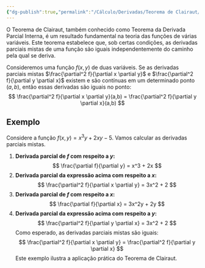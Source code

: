 ```yaml
---
{"dg-publish":true,"permalink":"/Cálculo/Derivadas/Teorema de Clairaut/","dgPassFrontmatter":true,"created":"2025-05-20T13:30:13.828-03:00"}
---
```



O Teorema de Clairaut, também conhecido como Teorema da Derivada Parcial Interna, é um resultado fundamental na teoria das funções de várias variáveis. Este teorema estabelece que, sob certas condições, as derivadas parciais mistas de uma função são iguais independentemente do caminho pela qual se deriva.

Consideremos uma função $f(x,y)$ de duas variáveis. Se as derivadas parciais mistas $\frac{\partial^2 f}{\partial x \partial y}$ e $\frac{\partial^2 f}{\partial y \partial x}$ existem e são contínuas em um determinado ponto $(a,b)$, então essas derivadas são iguais no ponto:
$$
\frac{\partial^2 f}{\partial x \partial y}(a,b) = \frac{\partial^2 f}{\partial y \partial x}(a,b)
$$
## Exemplo

Considere a função $f(x,y) = x^3y + 2xy - 5$. Vamos calcular as derivadas parciais mistas.

1. **Derivada parcial de $f$ com respeito a $y$:**
$$
   \frac{\partial f}{\partial y} = x^3 + 2x
$$
2. **Derivada parcial da expressão acima com respeito a $x$:**
$$
   \frac{\partial^2 f}{\partial x \partial y} = 3x^2 + 2
$$
3. **Derivada parcial de $f$ com respeito a $x$:**
$$
   \frac{\partial f}{\partial x} = 3x^2y + 2y
$$
4. **Derivada parcial da expressão acima com respeito a $y$:**
$$
   \frac{\partial^2 f}{\partial y \partial x} = 3x^2 + 2
$$
Como esperado, as derivadas parciais mistas são iguais:
$$
\frac{\partial^2 f}{\partial x \partial y} = \frac{\partial^2 f}{\partial y \partial x}
$$
Este exemplo ilustra a aplicação prática do Teorema de Clairaut.
